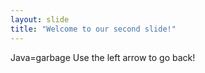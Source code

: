 ```yaml
---
layout: slide
title: "Welcome to our second slide!"
---
```

Java=garbage
Use the left arrow to go back!
